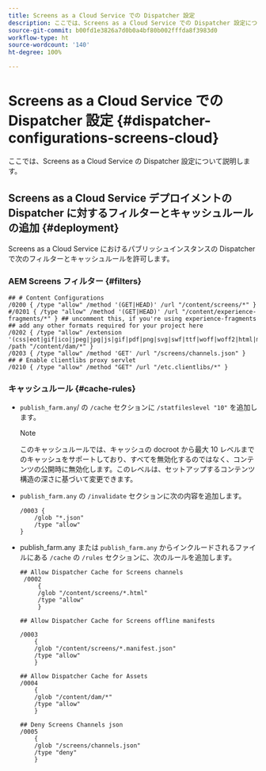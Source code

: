 ```yaml
---
title: Screens as a Cloud Service での Dispatcher 設定
description: ここでは、Screens as a Cloud Service での Dispatcher 設定について説明します。
source-git-commit: b00fd1e3826a7d0b0a4bf80b002fffda8f3983d0
workflow-type: ht
source-wordcount: '140'
ht-degree: 100%

---
```



# Screens as a Cloud Service での Dispatcher 設定 {#dispatcher-configurations-screens-cloud}

ここでは、Screens as a Cloud Service の Dispatcher 設定について説明します。

## Screens as a Cloud Service デプロイメントの Dispatcher に対するフィルターとキャッシュルールの追加 {#deployment}

Screens as a Cloud Service におけるパブリッシュインスタンスの Dispatcher で次のフィルターとキャッシュルールを許可します。

### AEM Screens フィルター {#filters}

```
## # Content Configurations
/0200 { /type "allow" /method '(GET|HEAD)' /url "/content/screens/*" }
#/0201 { /type "allow" /method '(GET|HEAD)' /url "/content/experience-fragments/*" } ## uncomment this, if you're using experience-fragments
## add any other formats required for your project here
/0202 { /type "allow" /extension '(css|eot|gif|ico|jpeg|jpg|js|gif|pdf|png|svg|swf|ttf|woff|woff2|html|mp4|mov|m4v)' /path "/content/dam/*" }
/0203 { /type "allow" /method 'GET' /url "/screens/channels.json" }
## # Enable clientlibs proxy servlet
/0210 { /type "allow" /method "GET" /url "/etc.clientlibs/*" }
```

### キャッシュルール {#cache-rules}

* `publish_farm.any`/ の `/cache` セクションに `/statfileslevel "10"` を追加します。

   >[!NOTE]
   >このキャッシュルールでは、キャッシュの docroot から最大 10 レベルまでのキャッシュをサポートしており、すべてを無効化するのではなく、コンテンツの公開時に無効化します。このレベルは、セットアップするコンテンツ構造の深さに基づいて変更できます。

* `publish_farm.any` の `/invalidate` セクションに次の内容を追加します。

   ```
   /0003 {
       /glob "*.json"
       /type "allow"
   }
   ```

* publish_farm.any または `publish_farm.any` からインクルードされるファイルにある `/cache` の `/rules` セクションに、次のルールを追加します。

   ```
   ## Allow Dispatcher Cache for Screens channels
    /0002
        {
        /glob "/content/screens/*.html"
        /type "allow"
        }
   
   ## Allow Dispatcher Cache for Screens offline manifests
   
   /0003
       {
       /glob "/content/screens/*.manifest.json"
       /type "allow"
       }
   
   ## Allow Dispatcher Cache for Assets
   /0004
       {
       /glob "/content/dam/*"
       /type "allow"
       }
   
   ## Deny Screens Channels json
   /0005
       {
       /glob "/screens/channels.json"
       /type "deny"
       }
   ```
